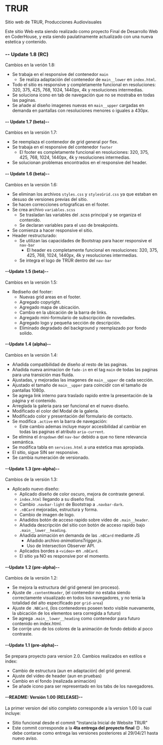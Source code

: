 # TRUR
Sitio web de TRUR, Producciones Audiovisuales

Este sitio Web esta siendo realizado como proyecto Final de Desarrollo Web en CoderHouse, y esta siendo paulatinamente actualizado con una nueva estetica y contenido.

### -- Update 1.8 (RC)
Cambios en la verión 1.8:

- Se trabaja en el responsive del contenedor `main`
    - Se realiza adaptación del contenedor de `main__lower` en `index.html`.
- Todo el sitio es responsive y completamente funcional en resoluciones: 320, 375, 425, 768, 1024, 1440px, 4k y resoluciones intermedias.
- Se soluciona icono en tab de navegación que no se mostraba en todas las paginas.
- Se añade al diseño imagenes nuevas en `main__upper` cargadas en demanda en pantallas con resoluciones menores o iguales a 430px.

#### -- Update 1.7 (beta)--
Cambios en la versión 1.7:

- Se reemplaza el contenedor de grid general por flex.
- Se trabaja en el responsive del contenedor `footer`
    - El footer es completamente funcional en resoluciones: 320, 375, 425, 768, 1024, 1440px, 4k y resoluciones intermedias.
- Se solucionan problemas encontrados en el responsive del header. 

#### -- Update 1.6 (beta)--
Cambios en la versión 1.6:

- Se eliminan los archivos `styles.css` y `stylesGrid.css` ya que estaban en desuso de versiones previas del sitio.
- Se hacen correcciones ortograficas en el footer.
- Se crea archivo `variables.scss`
    - Se trasladan las variables del .scss principal y se organiza el contenido.
    - Se declaran variables para el uso de breakpoints.
- Se comienza a hacer responsive el sitio.
- Header restructurado:
    - Se utilizan las capacidades de Bootstrap para hacer responsive el `nav-bar`
        - El header es completamente funcional en resoluciones: 320, 375, 425, 768, 1024, 1440px, 4k y resoluciones intermedias.
    - Se integra el logo de TRÜR dentro del `nav-bar`

#### --Update 1.5 (beta)--
Cambios en la versión 1.5:

- Rediseño del footer:
    - Nuevas grid areas en el footer.
    - Agregado copyright.
    - Agregado mapa de ubicación.
    - Cambio en la ubicación de la barra de links.
    - Agregado mini-formulario de subscripción de novedades.
    - Agregado logo y pequeña sección de descripción.
    - Eliminado degradado del background y reemplazado por fondo solido.

#### --Update 1.4 (alpha)--
Cambios en la versión 1.4:

- Añadida compatibilidad de diseño al resto de las paginas.
- Añadida nueva animacion de `fade-in` en el tag `main` de todas las paginas para una transición mas fluida.
- Ajustadas, y mejoradas las imagenes de `main__upper` de cada sección.
- Ajustado el tamaño de `main__upper` para coincidir con el tamaño de pantallas 1080p.
- Se agrega link interno para traslado rapido entre la presentación de la página y el contenido.
- Arreglada la galeria para ser funcional en el nuevo diseño.
- Modificado el color del Modal de la galeria.
- Modificado color y presentación del formulario de contacto.
- Se modifica `.active` en la barra de navegación:
    - Este cambio ademas incluye mayor accesibilidad al cambiar en todas las paginas el atributo `aria-current`.
- Se elimina el `dropdown` del `nav-bar` debido a que no tiene relevancia semántica.
- Se modifica tabla en `services.html` a una estetica mas apropiada.
- El sitio, sigue SIN ser responsive.
- Se cambia numeración de versionado.

#### --Update 1.3 (pre-alpha)--
Cambios de la versión 1.3:

- Aplicado nuevo diseño:
    - Aplicado diseño de color oscuro, mejora de contraste general.
    - `index.html` llegando a su diseño final.
    - Cambio `.navbar-light` de Bootstrap a `.navbar-dark`. 
    - `.nBCard` mejoradas, estructura y forma.
    - Cambio de imagen de logo.
    - Añadidos botón de acceso rapido sobre video de `.main__header`.
    - Añadida descripción del sitio con botón de acceso rapido bajo `.main__lower__heading`.
    - Añadida animación en demanda de las `.nBCard` mediante JS
        - Añadido archivo *animationsTrigger.js*.
        - Uso de Intersection Observer API.
    - Aplicados bordes a `<video>` en `.nBCard`.
    - El sitio ya NO es responsive por el momento.

#### --Update 1.2 (pre-alpha)--
Cambios de la versión 1.2:
- Se mejora la estructura del grid general (en proceso).
- Ajuste de `.contentHeader`, (el contenedor no estaba siendo correctamente visualizado en todos los navegadores, y no tenia la totalidad del alto especificado por `grid-area`)
- Ajuste de `.NBCard`, (los contenedores poseen texto visible nuevamente, la ubicación de los elementos sera corregida a futuro)
- Se agrega `.main__lower__heading` como contenedor para futuro contenido en index.html.
- Se corrije uno de los colores de la animación de fondo debido al poco contraste.

#### --Update 1.1 (pre-alpha)--

Se prepara proyecto para version 2.0. Cambios realizados en estilos e index:

- Cambio de estructura (aun en adaptación) del grid general.
- Ajuste del video de header (aun en pruebas)
- Cambio en el fondo (realizada animación)
- Se añade icono para ser representado en los tabs de los navegadores.

#### --README: Versión 1.00 (RELEASE)--

La primer version del sitio completo corresponde a la version 1.00 la cual incluye:

- Sitio funcional desde el commit "Instancia Inicial de Website TRUR"
- Este commit corresponde a la **4ta entrega del proyecto final** :blush: . No debe contarse como entrega las versiones posteriores al 29/04/21 hasta nuevo aviso.


